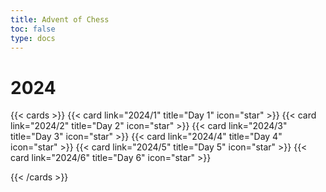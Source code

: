 ```yaml
---
title: Advent of Chess
toc: false
type: docs
---
```



# 2024
{{< cards >}}
{{< card link="2024/1" title="Day 1" icon="star" >}}
{{< card link="2024/2" title="Day 2" icon="star" >}}
{{< card link="2024/3" title="Day 3" icon="star" >}}
{{< card link="2024/4" title="Day 4" icon="star" >}}
{{< card link="2024/5" title="Day 5" icon="star" >}}
{{< card link="2024/6" title="Day 6" icon="star" >}}
<!--{{< card link="2024/7" title="Day 7" icon="star" >}}
{{< card link="2024/8" title="Day 8" icon="star" >}}
{{< card link="2024/9" title="Day 9" icon="star" >}}
{{< card link="2024/10" title="Day 10" icon="star" >}}
{{< card link="2024/11" title="Day 11" icon="star" >}}
{{< card link="2024/12" title="Day 12" icon="star" >}}
{{< card link="2024/13" title="Day 13" icon="star" >}}
{{< card link="2024/14" title="Day 14" icon="star" >}}
{{< card link="2024/15" title="Day 15" icon="star" >}}
{{< card link="2024/16" title="Day 16" icon="star" >}}
{{< card link="2024/17" title="Day 17" icon="star" >}}
{{< card link="2024/18" title="Day 18" icon="star" >}}
{{< card link="2024/19" title="Day 19" icon="star" >}}
{{< card link="2024/20" title="Day 20" icon="star" >}}
{{< card link="2024/21" title="Day 21" icon="star" >}}
{{< card link="2024/22" title="Day 22" icon="star" >}}
{{< card link="2024/23" title="Day 23" icon="star" >}}
{{< card link="2024/24" title="Day 24" icon="star" >}} -->
{{< /cards >}}
